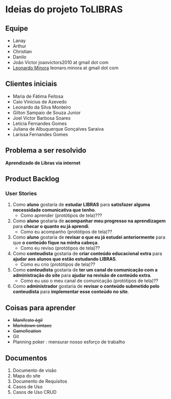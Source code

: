# Ideias do projeto ToLIBRAS

## Equipe

- Lanay
- Arthur
- Christian
- Danilo
- João Victor joaovictors2010 at gmail dot com
- [Leonardo Minora](https://github.com/leonardo-minora) leonaro.minora at gmail dot com

## Clientes iniciais

- Maria de Fátima Feitosa
- Caio Vinicius de Azevedo
- Leonardo da Silva Monteiro
- Gilton Sampaio de Souza Junior
- Joel Victor Barbosa Soares
- Leticia Fernandes Gomes
- Juliana de Albuquerque Gonçalves Saraiva
- Larissa Fernandes Gomes

## Problema a ser resolvido

**Aprendizado de Libras via internet**

## Product Backlog

### User Stories

1. Como **aluno** gostaria de **estudar LIBRAS** para __satisfazer alguma necessidade comunicativa que tenho__.
   - Como aprender (protótipos de tela)???
1. Como **aluno** gostaria de **acompanhar meu progresso na aprendizagem** para __checar o quanto eu já aprendi__.
   - Como eu acompanho (protótipos de tela)??
1. Como **aluno** gostaria de **revisar o que eu já estudei anteriormente** para que __o conteúdo fique na minha cabeça__.
   - Como eu reviso (protótipos de tela)??
1. Como **conteudista** gostaria de **criar conteúdo educacional extra** para __ajudar aos alunos que estão estudando LIBRAS__.
   - Como eu crio (protótipos de tela)??
1. Como **conteudista** gostaria de **ter um canal de comunicação com a administração do site** para __ajudar na revisão de conteúdo extra__.
   - Como eu uso o meu canal de comunicação (protótipos de tela)??
1. Como **administrador** gostaria de **revisar o conteúdo submetido pelo conteudista** para __implementar esse conteúdo no site__.


## Coisas para aprender

- ~~Manifesto ágil~~
- ~~Markdown sintaxe~~
- ~~Gamefication~~
- Git
- Planning poker : mensurar nosso esforço de trabalho

## Documentos
   1. Documento de visão
   1. Mapa do site
   1. Documento de Requisitos
   1. Casos de Uso
   1. Casos de Uso CRUD
   
